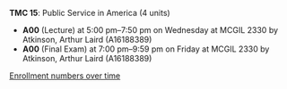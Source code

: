 **TMC 15**: Public Service in America (4 units)

- **A00** (Lecture) at 5:00 pm–7:50 pm on Wednesday at MCGIL 2330 by Atkinson, Arthur Laird (A16188389)
- **A00** (Final Exam) at 7:00 pm–9:59 pm on Friday at MCGIL 2330 by Atkinson, Arthur Laird (A16188389)

[Enrollment numbers over time](./TMC15.tsv)
